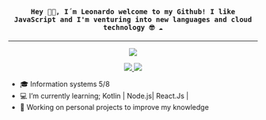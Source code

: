 <h4 align="center"><samp> Hey 👋🏾, I´m Leonardo welcome to my Github! I like JavaScript and I'm venturing into new languages and cloud technology 🤓 ☁️ </samp></h4> <hr/>

<p align="center">
  <img src="https://media.giphy.com/media/26tn33aiTi1jkl6H6/giphy.gif">
</p>

<p align="center">
<a href="https://www.linkedin.com/in/leonardof-souza"><img src="https://img.icons8.com/fluent-systems-regular/30/000000/linkedin.png"/>
<a href="https://twitter.com/leo_negro1"><img src="https://img.icons8.com/material-outlined/30/000000/twitter.png"/><a>
</p>  
  
  
- 🎓 Information systems 5/8
- 💻 I’m currently learning;  Kotlin | Node.js| React.Js |
- 🔭 Working on personal projects to improve my knowledge



<!--
**Le-ferreira/Le-ferreira** is a ✨ _special_ ✨ repository because its `README.md` (this file) appears on your GitHub profile.


Here are some ideas to get you started:

- 🔭 I’m currently working on ...
- 🌱 I’m currently learning ...
- 👯 I’m looking to collaborate on ...
- 🤔 I’m looking for help with ...
- 💬 Ask me about ...
- 📫 How to reach me: ...
- 😄 Pronouns: ...
- ⚡ Fun fact: ...
-->

